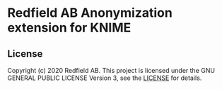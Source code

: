 Redfield AB Anonymization extension for KNIME
=============================================


License
--------
Copyright (c) 2020 Redfield AB.
This project is licensed under the GNU GENERAL PUBLIC LICENSE Version 3, see the [LICENSE](https://www.gnu.org/licenses/gpl-3.0.html) for details.